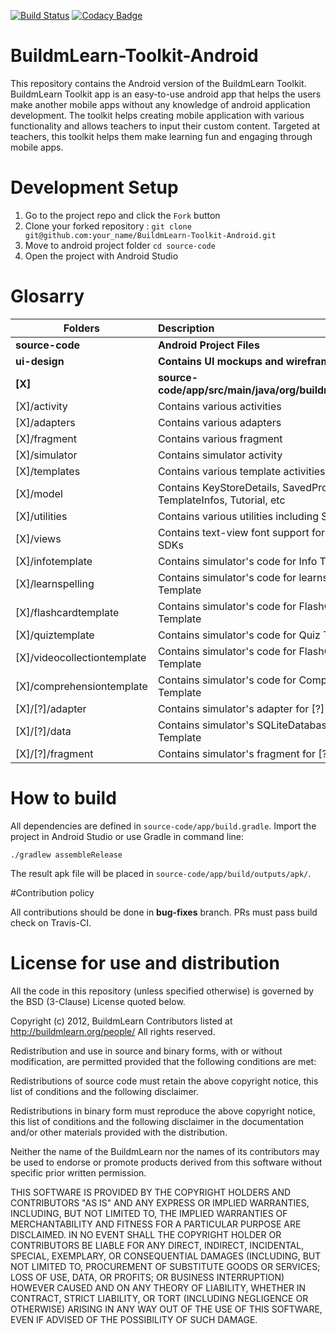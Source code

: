 [![Build Status](https://travis-ci.org/BuildmLearn/BuildmLearn-Toolkit-Android.svg)](https://travis-ci.org/BuildmLearn/BuildmLearn-Toolkit-Android) [![Codacy Badge](https://api.codacy.com/project/badge/Grade/05c83f4ecad84cc0a2e57d7ea39df41f)](https://www.codacy.com/app/anupam/BuildmLearn-Toolkit-Android?utm_source=github.com&amp;utm_medium=referral&amp;utm_content=BuildmLearn/BuildmLearn-Toolkit-Android&amp;utm_campaign=Badge_Grade)

# BuildmLearn-Toolkit-Android

This repository contains the Android version of the BuildmLearn Toolkit. BuildmLearn Toolkit app is an easy-to-use android app that helps the users make another mobile apps without any knowledge of android application development. The toolkit helps creating mobile application with various functionality and allows teachers to input their custom content. Targeted at teachers, this toolkit helps them make learning fun and engaging through mobile apps.

# Development Setup
1. Go to the project repo and click the `Fork` button
2. Clone your forked repository : `git clone git@github.com:your_name/BuildmLearn-Toolkit-Android.git`
3. Move to android project folder `cd source-code`
4. Open the project with Android Studio

Glosarry
======
| Folders       | Description           |
| ------------- |:-------------|
| **source-code**       | **Android Project Files**           |
| **ui-design**      | **Contains UI mockups and wireframes**   |
| **[X]**       |   **source-code/app/src/main/java/org/buildmlearn/toolkit**    |
| [X]/activity    | Contains various activities  |
| [X]/adapters    | Contains various adapters    |
| [X]/fragment | Contains various fragment  |
| [X]/simulator | Contains simulator activity  |
| [X]/templates | Contains various template activities |
| [X]/model | Contains KeyStoreDetails, SavedProject, TemplateInfos, Tutorial, etc  |
| [X]/utilities | Contains various utilities including SignerThread  |
| [X]/views | Contains text-view font support for old-backed SDKs  |
| [X]/infotemplate | Contains simulator's code for Info Template  |
| [X]/learnspelling | Contains simulator's code for learnspelling Template  |
| [X]/flashcardtemplate | Contains simulator's code for FlashCard Template  |
| [X]/quiztemplate | Contains simulator's code for Quiz Template  |
| [X]/videocollectiontemplate | Contains simulator's code for FlashCard Template  |
| [X]/comprehensiontemplate | Contains simulator's code for Comprehension Template  |
| [X]/[?]/adapter | Contains simulator's adapter for [?] Template  |
| [X]/[?]/data  | Contains simulator's SQLiteDatabase code for [?] Template |
| [X]/[?]/fragment | Contains simulator's fragment for [?] Template  |

# How to build

All dependencies are defined in ```source-code/app/build.gradle```. Import the project in Android Studio or use Gradle in command line:

```
./gradlew assembleRelease
```

The result apk file will be placed in ```source-code/app/build/outputs/apk/```.

#Contribution policy

All contributions should be done in **bug-fixes** branch. PRs must pass build check on Travis-CI.

# License for use and distribution

All the code in this repository (unless specified otherwise) is governed by the BSD (3-Clause) License quoted below.

Copyright (c) 2012, BuildmLearn Contributors listed at http://buildmlearn.org/people/ All rights reserved.

Redistribution and use in source and binary forms, with or without modification, are permitted provided that the following conditions are met:

Redistributions of source code must retain the above copyright notice, this list of conditions and the following disclaimer.

Redistributions in binary form must reproduce the above copyright notice, this list of conditions and the following disclaimer in the documentation and/or other materials provided with the distribution.

Neither the name of the BuildmLearn nor the names of its contributors may be used to endorse or promote products derived from this software without specific prior written permission.

THIS SOFTWARE IS PROVIDED BY THE COPYRIGHT HOLDERS AND CONTRIBUTORS "AS IS" AND ANY EXPRESS OR IMPLIED WARRANTIES, INCLUDING, BUT NOT LIMITED TO, THE IMPLIED WARRANTIES OF MERCHANTABILITY AND FITNESS FOR A PARTICULAR PURPOSE ARE DISCLAIMED. IN NO EVENT SHALL THE COPYRIGHT HOLDER OR CONTRIBUTORS BE LIABLE FOR ANY DIRECT, INDIRECT, INCIDENTAL, SPECIAL, EXEMPLARY, OR CONSEQUENTIAL DAMAGES (INCLUDING, BUT NOT LIMITED TO, PROCUREMENT OF SUBSTITUTE GOODS OR SERVICES; LOSS OF USE, DATA, OR PROFITS; OR BUSINESS INTERRUPTION) HOWEVER CAUSED AND ON ANY THEORY OF LIABILITY, WHETHER IN CONTRACT, STRICT LIABILITY, OR TORT (INCLUDING NEGLIGENCE OR OTHERWISE) ARISING IN ANY WAY OUT OF THE USE OF THIS SOFTWARE, EVEN IF ADVISED OF THE POSSIBILITY OF SUCH DAMAGE.
